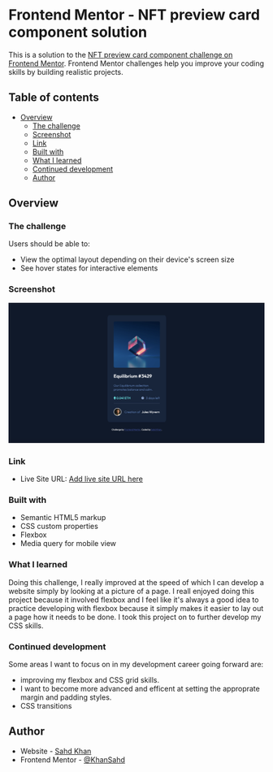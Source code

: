 # Frontend Mentor - NFT preview card component solution

This is a solution to the [NFT preview card component challenge on Frontend Mentor](https://www.frontendmentor.io/challenges/nft-preview-card-component-SbdUL_w0U). Frontend Mentor challenges help you improve your coding skills by building realistic projects. 

## Table of contents

- [Overview](#overview)
  - [The challenge](#the-challenge)
  - [Screenshot](#screenshot)
  - [Link](#links)
  - [Built with](#built-with)
  - [What I learned](#what-i-learned)
  - [Continued development](#continued-development)
  - [Author](#author)

## Overview

### The challenge

Users should be able to:

- View the optimal layout depending on their device's screen size
- See hover states for interactive elements

### Screenshot

![](./images/Screen%20Shot%202022-04-24%20at%204.53.05%20AM.png)
### Link

- Live Site URL: [Add live site URL here](https://khansahd.github.io/NFT-Card-Preview/)

### Built with

- Semantic HTML5 markup
- CSS custom properties
- Flexbox
- Media query for mobile view

### What I learned

Doing this challenge, I really improved at the speed of which I can develop a website simply by looking at a picture of a page.
I reall enjoyed doing this project because it involved flexbox and I feel like it's always a good idea to practice developing with flexbox because it simply makes it easier to lay out a page how it needs to be done. I took this project on to further develop my CSS skills.

### Continued development

Some areas I want to focus on in my development career going forward are:
- improving my flexbox and CSS grid skills.
- I want to become more advanced and efficent at setting the approprate margin and padding styles.
- CSS transitions
## Author

- Website - [Sahd Khan](https://khansahd.github.io/SahdKhan-Portfolio/)
- Frontend Mentor - [@KhanSahd](https://www.frontendmentor.io/profile/KhanSahd)